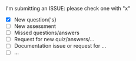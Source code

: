 I'm submitting an ISSUE: please check one with "x"

- [x] New question{'s} <!-- please attach screenshot or quiz text -->
- [ ] New assessment <!-- please double-check the repository for similar -->
- [ ] Missed questions/answers <!-- Please check the repository for a similar issue or PR before submitting -->
- [ ] Request for new quiz/answers/...
- [ ] Documentation issue or request for ...
- [ ] ...
